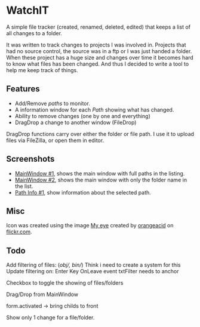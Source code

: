 # WatchIT

A simple file tracker (created, renamed, deleted, edited) that keeps a list
of all changes to a folder.

It was written to track changes to projects I was involved in. Projects that
had no source control, the source was in a ftp or I was just handed a folder.
When these project has a huge size and changes over time it becomes hard to
know what files has been changed. And thus I decided to write a tool to help
me keep track of things.

## Features

* Add/Remove *paths* to monitor.
* A information window for each *Path* showing what has changed.
* Ability to remove changes (one by one and everything)
* DragDrop a change to another window (FileDrop)

DragDrop functions carry over either the folder or file path. I use it to
upload files via FileZilla, or open them in editor.

## Screenshots

* [MainWindow #1][ss1], shows the main window with full paths in the listing.
* [MainWindow #2][ss2], shows the main window with only the folder name in the list.
* [Path Info #1][ss3], show information about the selected path.
	
## Misc

Icon was created using the image [My eye][myeye] created by
[orangeacid][orangeacid] on [flickr.com][flickr.com].

## Todo
Add filtering of files: (*obj/, bin/*)
	Think i need to create a system for this
	Update filtering on: 	Enter Key
				OnLeave event
	txtFilter needs to anchor

Checkbox to toggle the showing of files/folders

Drag/Drop from MainWindow

form.activated -> bring childs to front

Show only 1 change for a file/folder.

[orangeacid]: http://www.flickr.com/photos/orangeacid "orangeacid on flickr.com"
[flickr.com]: http://www.flickr.com "flickr.com"
[myeye]: http://www.flickr.com/photos/orangeacid/234358923 "My eye"
[ss1]: http://www.flickr.com/photos/egilkh/5490675965/ "MainWindow #1"
[ss2]: http://www.flickr.com/photos/egilkh/5490675995/ "MainWindow #2"
[ss3]: http://www.flickr.com/photos/egilkh/5490676021/ "Path Info #1"